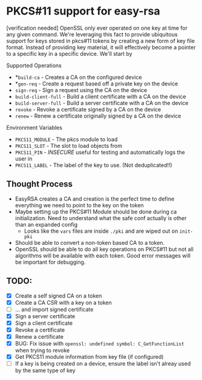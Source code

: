 PKCS#11 support for easy-rsa
============================

[verification needed] OpenSSL only ever operated on one key at time for any given command.
We're leveraging this fact to provide ubiquitous support for keys stored in pkcs#11 tokens
by creating a new form of key file format.  Instead of providing key material, it will effectively
become a pointer to a specific key in a specific device.  We'll start by 

Supported Operations

* *`build-ca` - Creates a CA on the configured device
* *`gen-req` - Create a request based off a private key on the device
* `sign-req` - Sign a request using the CA on the device
* `build-client-full` - Build a client certificate with a CA on the device
* `build-server-full` - Build a server certificate with a CA on the device
* `revoke` - Revoke a certificate signed by a CA on the device
* `renew` - Renew a certificate originally signed by a CA on the device


Environment Variables

* `PKCS11_MODULE` - The pkcs module to load
* `PKCS11_SLOT` - The slot to load objects from
* `PKCS11_PIN` - *INSECURE* useful for testing and automatically logs the user in
* `PKCS11_LABEL` - The label of the key to use.  (Not deduplicated!!)

## Thought Process

* EasyRSA creates a CA and creation is the perfect time to define everything we need to point to the key on the token
* Maybe setting up the PKCS#11 Module should be done during ca initialization.  Need to understand what the safe conf actually is other than an expanded config
  * Looks like the `vars` files are inside `./pki` and are wiped out on `init-pki`
* Should be able to convert a non-token based CA to a token.
* OpenSSL should be able to do all key operations on PKCS#11 but not all algorithms will be available with each token.  Good error messages will be important for debugging.

## TODO:

* [x] Create a self signed CA on a token
* [x] Create a CA CSR with a key on a token
* [ ] ... and import signed certificate
* [x] Sign a server certificate
* [x] Sign a client certificate
* [x] Revoke a certificate
* [x] Renew a certificate
* [x] BUG: Fix issue with `openssl: undefined symbol: C_GetFunctionList` when trying to revoke
* [x] Get PKCS11 module information from key file (if configured)
* [ ] If a key is being created on a device, ensure the label isn't alreay used by the same type of key
